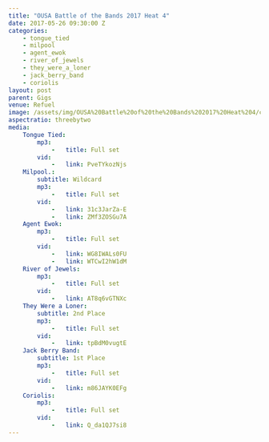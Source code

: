 ```yaml
---
title: "OUSA Battle of the Bands 2017 Heat 4"
date: 2017-05-26 09:30:00 Z
categories:
    - tongue_tied
    - milpool
    - agent_ewok
    - river_of_jewels
    - they_were_a_loner
    - jack_berry_band
    - coriolis
layout: post
parent: Gigs
venue: Refuel
image: /assets/img/OUSA%20Battle%20of%20the%20Bands%202017%20Heat%204/cover.jpg
aspectratio: threebytwo
media:
    Tongue Tied:
        mp3:
            -   title: Full set
        vid:
            -   link: PveTYkozNjs
    Milpool.:
        subtitle: Wildcard
        mp3:
            -   title: Full set
        vid:
            -   link: 31c3JarZa-E
            -   link: ZMf3ZOSGu7A
    Agent Ewok:
        mp3:
            -   title: Full set
        vid:
            -   link: WG8IWALs0FU
            -   link: WTCwI2hW1dM
    River of Jewels:
        mp3:
            -   title: Full set
        vid:
            -   link: AT8q6vGTNXc
    They Were a Loner:
        subtitle: 2nd Place
        mp3:
            -   title: Full set
        vid:
            -   link: tpBdM0vugtE
    Jack Berry Band:
        subtitle: 1st Place
        mp3:
            -   title: Full set
        vid:
            -   link: m86JAYK0EFg
    Coriolis:
        mp3:
            -   title: Full set
        vid:
            -   link: Q_da1QJ7si8
---
```



